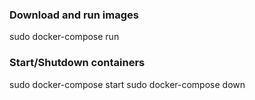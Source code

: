 ### Download and run images
sudo docker-compose run

### Start/Shutdown containers
sudo docker-compose start
sudo docker-compose down